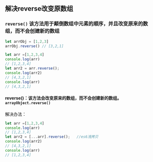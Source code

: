 ## 解决reverse改变原数组

### `reverse()` 该方法用于颠倒数组中元素的顺序，并且改变原来的数组，而不会创建新的数组

```js
let arrObj = [1,2,3]
arrObj.reverse() // [3,2,1]
```

```js
let arr =[1,2,3,4]
console.log(arr)
// [1,2,3,4]
let arr2 = arr.reverse();
console.log(arr2)
// [4,3,2,1]
console.log(arr)
// [4,3,2,1]
```

#### reverse()：该方法会改变原来的数组，而不会创建新的数组。`arrayObject.reverse()`
 
解决办法：

```js
let arr =[1,2,3,4]
console.log(arr)
// [1,2,3,4]
let arr2 = [...arr].reverse();   //es6浅拷贝
console.log(arr2)
// [4,3,2,1]
console.log(arr)
// [1,2,3,4]
```
